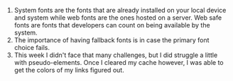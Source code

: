 1. System fonts are the fonts that are already installed on your local device and system while web fonts are the ones hosted on a server. Web safe fonts are fonts that developers can count on being available by the system. <br>
2. The importance of having fallback fonts is in case the primary font choice fails. <br>
3. This week I didn't face that many challenges, but I did struggle a little with pseudo-elements. Once I cleared my cache however, I was able to get the colors of my links figured out.  
